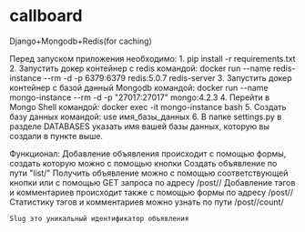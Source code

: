 # callboard
Django+Mongodb+Redis(for caching)

Перед запуском приложения необходимо:
    1. pip install -r requirements.txt
    2. Запустить докер контейнер с redis командой:
        docker run --name redis-instance --rm -d -p 6379:6379 redis:5.0.7 redis-server
    3. Запустить докер контейнер с базой данный Mongodb командой:
        docker run --name mongo-instance --rm -d -p "27017:27017" mongo:4.2.3
    4. Перейти в Mongo Shell командой:
        docker exec -it mongo-instance bash
    5. Создать базу данных командой: use имя_базы_данных
    6. В папке settings.py в разделе DATABASES указать имя вашей базы данных, которую вы создали в пункте выше.

Функционал:
    Добавление объявления происходит с помощью формы, создать которую можно с помощью кнопки Создать объявление по пути
    "list/"
    Получить объявление можно с помощью соответствующей кнопки или с помощью GET запроса по адресу /post/<slug>/
    Добавление тэгов и комментариев происходит также с помощью формы по адресу /post/<slug>/
    Статистику тэгов и комментариев можно узнать по пути /post/<slug>/count/

    Slug это уникальный идентификатор объявления

